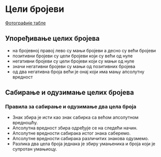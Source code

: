 # Цели бројеви
[Фотографије табле](https://photos.app.goo.gl/UvNjJHbY2b1Nwuab8)

## Упоређивање целих бројева

- на бројевној правој лево су мањи бројеви а десно су већи бројеви
- позитивни бројеви су цели бројеви који су већи од нуле
- негативни бројеви су цели бројеви који су мањи од нуле
- значи негативни бројеви су мањи од позитивних бројева
- од два негативна броја већи је онај који има мању апсолутну вредност

## Сабирање и одузимање целих бројева

### Правила за сабирање и одузимање два цела броја

- Знак збира је исти као знак сабирка са већом апсолутном вредношћу.
- Апсолутна вредност збира одређује се на следећи начин.
- Апсолутне вредности сабирака истог знака саберемо.
- Апсолутне вредности сабирака различитих знакова одузмемо.
- Разлика два цела броја једнака је збиру умањеника и броја који је супротан умањиоцу.
